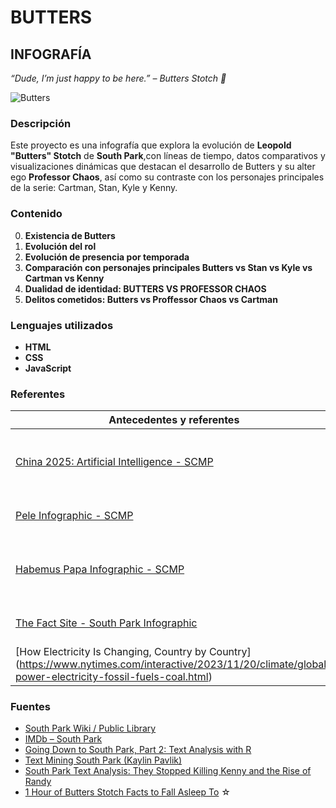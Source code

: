 # BUTTERS 
## INFOGRAFÍA


*“Dude, I’m just happy to be here.” – Butters Stotch 🌼* 


![Butters](https://pa1.aminoapps.com/6649/a280bbaa1c598289b870a00031ae0366f15034f7_hq.gif)


### Descripción

Este proyecto es una infografía que explora la evolución de **Leopold "Butters" Stotch** de **South Park**,con líneas de tiempo, datos comparativos y visualizaciones dinámicas que destacan el desarrollo de Butters y su alter ego **Professor Chaos**, así como su contraste con los personajes principales de la serie: Cartman, Stan, Kyle y Kenny.


### Contenido

0. **Existencia de Butters**
1. **Evolución del rol**
2. **Evolución de presencia por temporada**
3. **Comparación con personajes principales Butters vs Stan vs Kyle vs Cartman vs Kenny**  
5. **Dualidad de identidad: BUTTERS VS PROFESSOR CHAOS**  
6. **Delitos cometidos: Butters vs Proffessor Chaos vs Cartman**


### Lenguajes utilizados

- **HTML**
- **CSS**
- **JavaScript**


### Referentes

| Antecedentes y referentes | Destaca |
| ------------------------- | ----------------------- |
| [China 2025: Artificial Intelligence - SCMP](https://multimedia.scmp.com/news/china/article/2166148/china-2025-artificial-intelligence/index.html?src=follow-chapter) | Representación de progresión y uso de gráficos de líneas. |
| [Pele Infographic - SCMP](https://multimedia.scmp.com/infographics/sport/article/3208740/pele/index.html) | Uso de imáges y gráficos de progresión. |
| [Habemus Papa Infographic - SCMP](https://multimedia.scmp.com/infographics/news/world/article/3310236/habemus-papa/index.html) | Combinación de imágenes y texto para contar una historia. |
| [The Fact Site - South Park Infographic](https://www.thefactsite.com/facts-about-south-park/) | Identidad visual de la serie. |
| [How Electricity Is Changing, Country by Country] (https://www.nytimes.com/interactive/2023/11/20/climate/global-power-electricity-fossil-fuels-coal.html) | Gráfico de crecimiento comparativo. |


### Fuentes

- [South Park Wiki / Public Library](https://southpark.fandom.com/wiki/South_Park_Public_Library)
- [IMDb – South Park](https://www.imdb.com/es/title/tt0121955/)
- [Going Down to South Park, Part 2: Text Analysis with R](https://academy.vertabelo.com/blog/south-park-text-data-analysis-with-r-2/)
- [Text Mining South Park (Kaylin Pavlik)](https://www.kaylinpavlik.com/text-mining-south-park/)
- [South Park Text Analysis: They Stopped Killing Kenny and the Rise of Randy
](https://eddiewharton.com/2016/05/27/south-park/)
- [1 Hour of Butters Stotch Facts to Fall Asleep To](https://www.youtube.com/watch?v=6F5dFQU85QY)
☆
